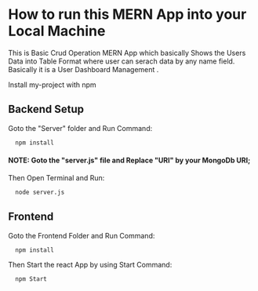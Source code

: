 
# How to run this MERN App into your Local Machine
This is Basic Crud Operation MERN App which basically Shows the Users Data into Table Format where user can serach data by any name field. Basically it is a User Dashboard Management .



Install my-project with npm
## Backend Setup
Goto the "Server" folder and Run Command:
```bash
  npm install
```
#### NOTE: Goto the "server.js" file and Replace "URI" by your MongoDb URI;

Then Open Terminal and Run:
```bash
  node server.js
```
## Frontend
Goto the Frontend Folder and Run Command:
```bash
  npm install
```
Then Start the react App by using Start Command:
```bash
  npm Start
```





    